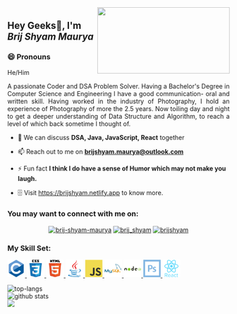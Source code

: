 
<img align="right" src="https://user-images.githubusercontent.com/108238421/201390514-02b8ca41-0b4f-4088-ac49-27e06d086d12.gif" data-canonical-src="https://gyazo.com/eb5c5741b6a9a16c692170a41a49c858.png" width="300" height="150" />



<h2 align="left">Hey Geeks👋, I'm <i>Brij Shyam Maurya</i></h2>

<h3 color="Blue">😄 Pronouns </h3>
He/Him
<p align="justify">A passionate Coder and DSA Problem Solver. Having a Bachelor's Degree in Computer Science and Engineering I have a good communication- oral and written skill. Having worked in the industry of Photography, I hold an experience of Photography of more the 2.5 years. Now toiling day and night to get a deeper understanding of Data Structure and Algorithm, to reach a level of which back sometime I thought of.</p>

- 💬 We can discuss **DSA, Java, JavaScript, React** together

- 📫 Reach out to me on **brijshyam.maurya@outlook.com**

- ⚡ Fun fact **I think I do have a sense of Humor which may not make you laugh.**

- 🗄  Visit https://brijshyam.netlify.app to know more.

<h3 align="left">You may want to connect with me on:</h3>
<p align="center">
<a href="https://linkedin.com/in/brij-shyam-maurya" target="blank">
  <img align="center" src="https://raw.githubusercontent.com/rahuldkjain/github-profile-readme-generator/master/src/images/icons/Social/linked-in-alt.svg" alt="brij-shyam-maurya" height="30" width="40" /></a>
<a href="https://www.hackerrank.com/brij_shyam" target="blank">
  <img align="center" src="https://raw.githubusercontent.com/rahuldkjain/github-profile-readme-generator/master/src/images/icons/Social/hackerrank.svg" alt="brij_shyam" height="30" width="40" /></a>
<a href="https://www.leetcode.com/brijshyam" target="blank">
  <img align="center" src="https://raw.githubusercontent.com/rahuldkjain/github-profile-readme-generator/master/src/images/icons/Social/leet-code.svg" alt="brijshyam" height="30" width="40" /></a>
</p>


<h3 align="left">My Skill Set:</h3>
<p align="left"> <a href="https://www.cprogramming.com/" target="_blank" rel="noreferrer"> 
  <img src="https://raw.githubusercontent.com/devicons/devicon/master/icons/c/c-original.svg" alt="c" width="40" height="40"/> </a> 
  <a href="https://www.w3schools.com/css/" target="_blank" rel="noreferrer"> 
    <img src="https://raw.githubusercontent.com/devicons/devicon/master/icons/css3/css3-original-wordmark.svg" alt="css3" width="40" height="40"/> </a> 
  <a href="https://www.w3.org/html/" target="_blank" rel="noreferrer"> 
    <img src="https://raw.githubusercontent.com/devicons/devicon/master/icons/html5/html5-original-wordmark.svg" alt="html5" width="40" height="40"/> </a> 
  <a href="https://www.java.com" target="_blank" rel="noreferrer"> <img src="https://raw.githubusercontent.com/devicons/devicon/master/icons/java/java-original.svg" alt="java" width="40" height="40"/> </a> <a href="https://developer.mozilla.org/en-US/docs/Web/JavaScript" target="_blank" rel="noreferrer"> 
  <img src="https://raw.githubusercontent.com/devicons/devicon/master/icons/javascript/javascript-original.svg" alt="javascript" width="40" height="40"/> </a> 
  <a href="https://www.mysql.com/" target="_blank" rel="noreferrer"> <img src="https://raw.githubusercontent.com/devicons/devicon/master/icons/mysql/mysql-original-wordmark.svg" alt="mysql" width="40" height="40"/> </a> 
  <a href="https://nodejs.org" target="_blank" rel="noreferrer">
    <img src="https://raw.githubusercontent.com/devicons/devicon/master/icons/nodejs/nodejs-original-wordmark.svg" alt="nodejs" width="40" height="40"/> </a> 
  <a href="https://www.photoshop.com/en" target="_blank" rel="noreferrer"> 
    <img src="https://raw.githubusercontent.com/devicons/devicon/master/icons/photoshop/photoshop-line.svg" alt="photoshop" width="40" height="40"/> </a>
  <a href="https://reactjs.org/" target="_blank" rel="noreferrer"> 
    <img src="https://raw.githubusercontent.com/devicons/devicon/master/icons/react/react-original-wordmark.svg" alt="react" width="40" height="40"/> </a> </p>


![top-langs](https://github-readme-stats.vercel.app/api/top-langs?username=brijshyam&show_icons=true&theme=radical)           
![github stats](https://github-readme-stats.vercel.app/api?username=brijshyam&show_icons=true&theme=radical)
<br>
![](https://komarev.com/ghpvc/?username=brijshyam&label=Total+Welcoms)


<!---
brijshyam/brijshyam is a ✨ special ✨ repository because its `README.md` (this file) appears on your GitHub profile.
You can click the Preview link to take a look at your changes.
--->
